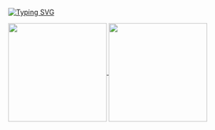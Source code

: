 [![Typing SVG](https://readme-typing-svg.demolab.com/?lines=Olá,+me+chamo+Artur+Vincius.;Seja+Bem-Vindo!!+:%29)](https://git.io/typing-svg)

<a href="https://github.com/focarica">
  <img height=200 align="center" src="https://github-readme-stats-ten-gamma-78.vercel.app/api &username=focarica&show_icons=true&theme=highcontrast&hide_border=True&include_all_commits=true&count_private=true" />
</a>
<a href="https://github.com/focarica">
  <img height=200 align="center" src="https://github-readme-stats-ten-gamma-78.vercel.app/api/top-langs/?username=focarica&theme=highcontrast&hide_border=True&layout=compact&count_private=true&size_weight=0.5&count_weight=0.5" />
</a>

